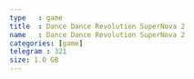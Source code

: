 ```yaml
---
type   : game
title  : Dance Dance Revolution SuperNova 2
name   : Dance Dance Revolution SuperNova 2
categories: [game]
telegram : 321
size: 1.0 GB
---
```



